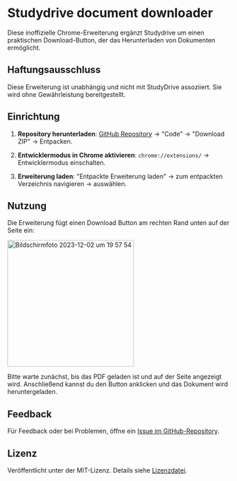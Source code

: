 # Studydrive document downloader

Diese inoffizielle Chrome-Erweiterung ergänzt Studydrive um einen praktischen Download-Button, der das Herunterladen von Dokumenten ermöglicht.

## Haftungsausschluss

Diese Erweiterung ist unabhängig und nicht mit StudyDrive assoziiert. Sie wird ohne Gewährleistung bereitgestellt.

## Einrichtung

1. **Repository herunterladen**: [GitHub Repository](https://github.com/johanneslo1/studydrive-chrome-extension) → "Code" → "Download ZIP" → Entpacken.

2. **Entwicklermodus in Chrome aktivieren**: `chrome://extensions/` → Entwicklermodus einschalten.

3. **Erweiterung laden**: "Entpackte Erweiterung laden" → zum entpackten Verzeichnis navigieren → auswählen.

## Nutzung

Die Erweiterung fügt einen Download Button am rechten Rand unten auf der Seite ein:

<img width="286" alt="Bildschirmfoto 2023-12-02 um 19 57 54" src="https://github.com/johanneslo1/studydrive-chrome-extension/assets/36767435/05b83932-8794-4161-814c-2b84b9ac7dbf">

Bitte warte zunächst, bis das PDF geladen ist und auf der Seite angezeigt wird. Anschließend kannst du den Button anklicken und das Dokument wird heruntergeladen.

## Feedback

Für Feedback oder bei Problemen, öffne ein [Issue im GitHub-Repository](https://github.com/johanneslo1/studydrive-chrome-extension/issues).

## Lizenz

Veröffentlicht unter der MIT-Lizenz. Details siehe [Lizenzdatei](https://github.com/johanneslo1/studydrive-chrome-extension/blob/main/LICENSE).
